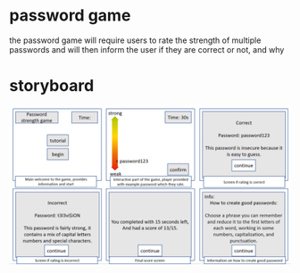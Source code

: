 # password game

the password game will require users to rate the strength of multiple passwords and will then inform the user if they are correct or not, and why

# storyboard

![story board](/Assets/Images/passwordGame/storyboard.png)
